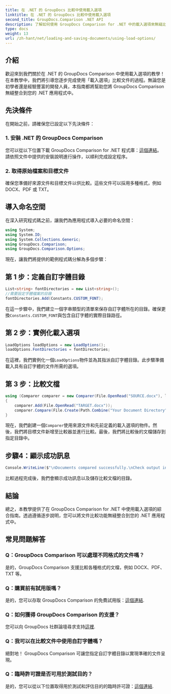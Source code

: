 ```yaml
---
title: 在 .NET 的 GroupDocs 比較中使用載入選項
linktitle: 在 .NET 的 GroupDocs 比較中使用載入選項
second_title: GroupDocs.Comparison .NET API
description: 了解如何使用 GroupDocs Comparison for .NET 中的載入選項來無縫比較具有自訂字體的文件。
type: docs
weight: 13
url: /zh-hant/net/loading-and-saving-documents/using-load-options/
---
```

## 介紹
歡迎來到我們關於在 .NET 的 GroupDocs Comparison 中使用載入選項的教學！在本教學中，我們將引導您逐步完成使用「載入選項」比較文件的過程。無論您是初學者還是經驗豐富的開發人員，本指南都將幫助您將 GroupDocs Comparison 無縫整合到您的 .NET 應用程式中。
## 先決條件
在開始之前，請確保您已設定以下先決條件：
### 1. 安裝 .NET 的 GroupDocs Comparison
您可以從以下位置下載 GroupDocs Comparison for .NET 程式庫：[這個連結](https://releases.groupdocs.com/comparison/net/)。請依照文件中提供的安裝說明進行操作，以順利完成設定程序。
### 2. 取得原始檔案和目標文件
確保您準備好來源文件和目標文件以供比較。這些文件可以採用多種格式，例如 DOCX、PDF 或 TXT。
## 導入命名空間
在深入研究程式碼之前，讓我們為應用程式導入必要的命名空間：
```csharp
using System;
using System.IO;
using System.Collections.Generic;
using GroupDocs.Comparison;
using GroupDocs.Comparison.Options;
```
現在，讓我們將提供的範例程式碼分解為多個步驟：
## 第 1 步：定義自訂字體目錄
```csharp
List<string> fontDirectories = new List<string>();
//需要設定字體檔案的目錄
fontDirectories.Add(Constants.CUSTOM_FONT);
```
在這一步驟中，我們建立一個字串類型的清單來保存自訂字體所在的目錄。確保更換`Constants.CUSTOM_FONT`與包含自訂字體的實際目錄路徑。
## 第 2 步：實例化載入選項
```csharp
LoadOptions loadOptions = new LoadOptions();
loadOptions.FontDirectories = fontDirectories;
```
在這裡，我們實例化一個`LoadOptions`物件並為其指派自訂字體目錄。此步驟準備載入具有自訂字體的文件所需的選項。
## 第 3 步：比較文檔
```csharp
using (Comparer comparer = new Comparer(File.OpenRead("SOURCE.docx"), loadOptions))
{
    comparer.Add(File.OpenRead("TARGET.docx"));
    comparer.Compare(File.Create(Path.Combine("Your Document Directory", "RESULT.docx")));
}
```
現在，我們創建一個`Comparer`使用來源文件和先前定義的載入選項的物件。然後，我們將目標文件新增至比較器並進行比較。最後，我們將比較後的文檔儲存到指定目錄中。
## 步驟4：顯示成功訊息
```csharp
Console.WriteLine($"\nDocuments compared successfully.\nCheck output in {Directory.GetCurrentDirectory()}.");
```
比較過程完成後，我們會顯示成功訊息以及儲存比較文檔的目錄。
## 結論
總之，本教學提供了在 GroupDocs Comparison for .NET 中使用載入選項的綜合指南。透過遵循逐步說明，您可以將文件比較功能無縫整合到您的 .NET 應用程式中。
## 常見問題解答
### Q：GroupDocs Comparison 可以處理不同格式的文件嗎？
是的，GroupDocs Comparison 支援比較各種格式的文檔，例如 DOCX、PDF、TXT 等。
### Q：購買前有試用版嗎？
是的，您可以存取 GroupDocs Comparison 的免費試用版：[這個連結](https://releases.groupdocs.com/).
### Q：如何獲得 GroupDocs Comparison 的支援？
您可以向 GroupDocs 社群論壇尋求支持[這裡](https://forum.groupdocs.com/c/comparison/12).
### Q：我可以在比較文件中使用自訂字體嗎？
絕對地！ GroupDocs Comparison 可讓您指定自訂字體目錄以實現準確的文件呈現。
### Q：臨時許可證是否可用於測試目的？
是的，您可以從以下位置取得用於測試和評估目的的臨時許可證：[這個連結](https://purchase.groupdocs.com/temporary-license/).